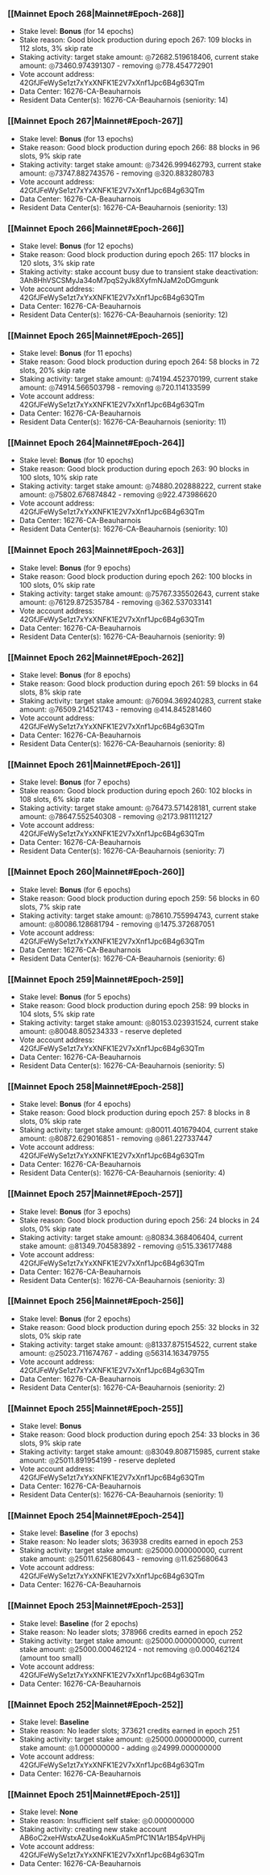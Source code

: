 ### [[Mainnet Epoch 268|Mainnet#Epoch-268]]
* Stake level: **Bonus** (for 14 epochs)
* Stake reason: Good block production during epoch 267: 109 blocks in 112 slots, 3% skip rate
* Staking activity: target stake amount: ◎72682.519618406, current stake amount: ◎73460.974391307 - removing ◎778.454772901
* Vote account address: 42GfJFeWySe1zt7xYxXNFK1E2V7xXnf1Jpc6B4g63QTm
* Data Center: 16276-CA-Beauharnois
* Resident Data Center(s): 16276-CA-Beauharnois (seniority: 14)
### [[Mainnet Epoch 267|Mainnet#Epoch-267]]
* Stake level: **Bonus** (for 13 epochs)
* Stake reason: Good block production during epoch 266: 88 blocks in 96 slots, 9% skip rate
* Staking activity: target stake amount: ◎73426.999462793, current stake amount: ◎73747.882743576 - removing ◎320.883280783
* Vote account address: 42GfJFeWySe1zt7xYxXNFK1E2V7xXnf1Jpc6B4g63QTm
* Data Center: 16276-CA-Beauharnois
* Resident Data Center(s): 16276-CA-Beauharnois (seniority: 13)
### [[Mainnet Epoch 266|Mainnet#Epoch-266]]
* Stake level: **Bonus** (for 12 epochs)
* Stake reason: Good block production during epoch 265: 117 blocks in 120 slots, 3% skip rate
* Staking activity: stake account busy due to transient stake deactivation: 3Ah8HhVSCSMyJa34oM7pqS2yJk8XyfmNJaM2oDGmgunk
* Vote account address: 42GfJFeWySe1zt7xYxXNFK1E2V7xXnf1Jpc6B4g63QTm
* Data Center: 16276-CA-Beauharnois
* Resident Data Center(s): 16276-CA-Beauharnois (seniority: 12)
### [[Mainnet Epoch 265|Mainnet#Epoch-265]]
* Stake level: **Bonus** (for 11 epochs)
* Stake reason: Good block production during epoch 264: 58 blocks in 72 slots, 20% skip rate
* Staking activity: target stake amount: ◎74194.452370199, current stake amount: ◎74914.566503798 - removing ◎720.114133599
* Vote account address: 42GfJFeWySe1zt7xYxXNFK1E2V7xXnf1Jpc6B4g63QTm
* Data Center: 16276-CA-Beauharnois
* Resident Data Center(s): 16276-CA-Beauharnois (seniority: 11)
### [[Mainnet Epoch 264|Mainnet#Epoch-264]]
* Stake level: **Bonus** (for 10 epochs)
* Stake reason: Good block production during epoch 263: 90 blocks in 100 slots, 10% skip rate
* Staking activity: target stake amount: ◎74880.202888222, current stake amount: ◎75802.676874842 - removing ◎922.473986620
* Vote account address: 42GfJFeWySe1zt7xYxXNFK1E2V7xXnf1Jpc6B4g63QTm
* Data Center: 16276-CA-Beauharnois
* Resident Data Center(s): 16276-CA-Beauharnois (seniority: 10)
### [[Mainnet Epoch 263|Mainnet#Epoch-263]]
* Stake level: **Bonus** (for 9 epochs)
* Stake reason: Good block production during epoch 262: 100 blocks in 100 slots, 0% skip rate
* Staking activity: target stake amount: ◎75767.335502643, current stake amount: ◎76129.872535784 - removing ◎362.537033141
* Vote account address: 42GfJFeWySe1zt7xYxXNFK1E2V7xXnf1Jpc6B4g63QTm
* Data Center: 16276-CA-Beauharnois
* Resident Data Center(s): 16276-CA-Beauharnois (seniority: 9)
### [[Mainnet Epoch 262|Mainnet#Epoch-262]]
* Stake level: **Bonus** (for 8 epochs)
* Stake reason: Good block production during epoch 261: 59 blocks in 64 slots, 8% skip rate
* Staking activity: target stake amount: ◎76094.369240283, current stake amount: ◎76509.214521743 - removing ◎414.845281460
* Vote account address: 42GfJFeWySe1zt7xYxXNFK1E2V7xXnf1Jpc6B4g63QTm
* Data Center: 16276-CA-Beauharnois
* Resident Data Center(s): 16276-CA-Beauharnois (seniority: 8)
### [[Mainnet Epoch 261|Mainnet#Epoch-261]]
* Stake level: **Bonus** (for 7 epochs)
* Stake reason: Good block production during epoch 260: 102 blocks in 108 slots, 6% skip rate
* Staking activity: target stake amount: ◎76473.571428181, current stake amount: ◎78647.552540308 - removing ◎2173.981112127
* Vote account address: 42GfJFeWySe1zt7xYxXNFK1E2V7xXnf1Jpc6B4g63QTm
* Data Center: 16276-CA-Beauharnois
* Resident Data Center(s): 16276-CA-Beauharnois (seniority: 7)
### [[Mainnet Epoch 260|Mainnet#Epoch-260]]
* Stake level: **Bonus** (for 6 epochs)
* Stake reason: Good block production during epoch 259: 56 blocks in 60 slots, 7% skip rate
* Staking activity: target stake amount: ◎78610.755994743, current stake amount: ◎80086.128681794 - removing ◎1475.372687051
* Vote account address: 42GfJFeWySe1zt7xYxXNFK1E2V7xXnf1Jpc6B4g63QTm
* Data Center: 16276-CA-Beauharnois
* Resident Data Center(s): 16276-CA-Beauharnois (seniority: 6)
### [[Mainnet Epoch 259|Mainnet#Epoch-259]]
* Stake level: **Bonus** (for 5 epochs)
* Stake reason: Good block production during epoch 258: 99 blocks in 104 slots, 5% skip rate
* Staking activity: target stake amount: ◎80153.023931524, current stake amount: ◎80048.805234333 - reserve depleted
* Vote account address: 42GfJFeWySe1zt7xYxXNFK1E2V7xXnf1Jpc6B4g63QTm
* Data Center: 16276-CA-Beauharnois
* Resident Data Center(s): 16276-CA-Beauharnois (seniority: 5)
### [[Mainnet Epoch 258|Mainnet#Epoch-258]]
* Stake level: **Bonus** (for 4 epochs)
* Stake reason: Good block production during epoch 257: 8 blocks in 8 slots, 0% skip rate
* Staking activity: target stake amount: ◎80011.401679404, current stake amount: ◎80872.629016851 - removing ◎861.227337447
* Vote account address: 42GfJFeWySe1zt7xYxXNFK1E2V7xXnf1Jpc6B4g63QTm
* Data Center: 16276-CA-Beauharnois
* Resident Data Center(s): 16276-CA-Beauharnois (seniority: 4)
### [[Mainnet Epoch 257|Mainnet#Epoch-257]]
* Stake level: **Bonus** (for 3 epochs)
* Stake reason: Good block production during epoch 256: 24 blocks in 24 slots, 0% skip rate
* Staking activity: target stake amount: ◎80834.368406404, current stake amount: ◎81349.704583892 - removing ◎515.336177488
* Vote account address: 42GfJFeWySe1zt7xYxXNFK1E2V7xXnf1Jpc6B4g63QTm
* Data Center: 16276-CA-Beauharnois
* Resident Data Center(s): 16276-CA-Beauharnois (seniority: 3)
### [[Mainnet Epoch 256|Mainnet#Epoch-256]]
* Stake level: **Bonus** (for 2 epochs)
* Stake reason: Good block production during epoch 255: 32 blocks in 32 slots, 0% skip rate
* Staking activity: target stake amount: ◎81337.875154522, current stake amount: ◎25023.711674767 - adding ◎56314.163479755
* Vote account address: 42GfJFeWySe1zt7xYxXNFK1E2V7xXnf1Jpc6B4g63QTm
* Data Center: 16276-CA-Beauharnois
* Resident Data Center(s): 16276-CA-Beauharnois (seniority: 2)
### [[Mainnet Epoch 255|Mainnet#Epoch-255]]
* Stake level: **Bonus**
* Stake reason: Good block production during epoch 254: 33 blocks in 36 slots, 9% skip rate
* Staking activity: target stake amount: ◎83049.808715985, current stake amount: ◎25011.891954199 - reserve depleted
* Vote account address: 42GfJFeWySe1zt7xYxXNFK1E2V7xXnf1Jpc6B4g63QTm
* Data Center: 16276-CA-Beauharnois
* Resident Data Center(s): 16276-CA-Beauharnois (seniority: 1)
### [[Mainnet Epoch 254|Mainnet#Epoch-254]]
* Stake level: **Baseline** (for 3 epochs)
* Stake reason: No leader slots; 363938 credits earned in epoch 253
* Staking activity: target stake amount: ◎25000.000000000, current stake amount: ◎25011.625680643 - removing ◎11.625680643
* Vote account address: 42GfJFeWySe1zt7xYxXNFK1E2V7xXnf1Jpc6B4g63QTm
* Data Center: 16276-CA-Beauharnois
### [[Mainnet Epoch 253|Mainnet#Epoch-253]]
* Stake level: **Baseline** (for 2 epochs)
* Stake reason: No leader slots; 378966 credits earned in epoch 252
* Staking activity: target stake amount: ◎25000.000000000, current stake amount: ◎25000.000462124 - not removing ◎0.000462124 (amount too small)
* Vote account address: 42GfJFeWySe1zt7xYxXNFK1E2V7xXnf1Jpc6B4g63QTm
* Data Center: 16276-CA-Beauharnois
### [[Mainnet Epoch 252|Mainnet#Epoch-252]]
* Stake level: **Baseline**
* Stake reason: No leader slots; 373621 credits earned in epoch 251
* Staking activity: target stake amount: ◎25000.000000000, current stake amount: ◎1.000000000 - adding ◎24999.000000000
* Vote account address: 42GfJFeWySe1zt7xYxXNFK1E2V7xXnf1Jpc6B4g63QTm
* Data Center: 16276-CA-Beauharnois
### [[Mainnet Epoch 251|Mainnet#Epoch-251]]
* Stake level: **None**
* Stake reason: Insufficient self stake: ◎0.000000000
* Staking activity: creating new stake account AB6oC2xeHWstxAZUse4okKuA5mPfC1N1Ar1B54pVHPij
* Vote account address: 42GfJFeWySe1zt7xYxXNFK1E2V7xXnf1Jpc6B4g63QTm
* Data Center: 16276-CA-Beauharnois